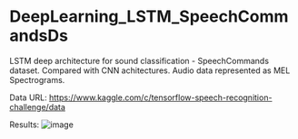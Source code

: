 # DeepLearning_LSTM_SpeechCommandsDs
LSTM deep architecture for sound classification - SpeechCommands dataset. Compared with CNN achitectures. Audio data represented as MEL Spectrograms. 


Data URL: https://www.kaggle.com/c/tensorflow-speech-recognition-challenge/data 


Results:
![image](https://user-images.githubusercontent.com/62252000/177429011-715ae8b2-33b9-41e6-9650-59af83a90d61.png)
